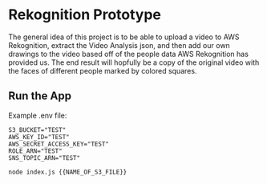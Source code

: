 # Rekognition Prototype 

The general idea of this project is to be able to upload a video to AWS Rekognition, extract the Video Analysis json, and then add our own drawings to the video based off of the people data AWS Rekognition has provided us. The end result will hopfully be a copy of the original video with the faces of different people marked by colored squares.


## Run the App

Example .env file:


    S3_BUCKET="TEST"
    AWS_KEY_ID="TEST"
    AWS_SECRET_ACCESS_KEY="TEST"
    ROLE_ARN="TEST"
    SNS_TOPIC_ARN="TEST"


`node index.js {{NAME_OF_S3_FILE}}`

